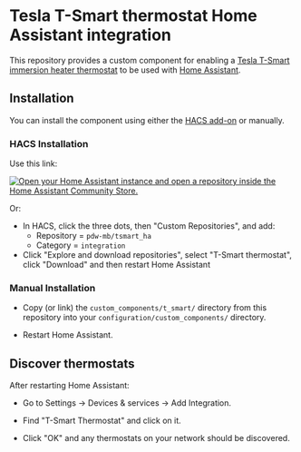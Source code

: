 # Tesla T-Smart thermostat Home Assistant integration

This repository provides a custom component for enabling a [Tesla T-Smart immersion heater thermostat](https://www.teslauk.com/product/7795/t-smart-thermostat) to be used with [Home Assistant](https://home-assistant.io).

## Installation

You can install the component using either the [HACS add-on](https://hacs.xyz) or manually.

### HACS Installation

Use this link:

[![Open your Home Assistant instance and open a repository inside the Home Assistant Community Store.](https://my.home-assistant.io/badges/hacs_repository.svg)](https://my.home-assistant.io/redirect/hacs_repository/?owner=pdw-mb&repository=tsmart_ha&category=integration)

Or:

* In HACS, click the three dots, then "Custom Repositories", and add:
    * Repository = `pdw-mb/tsmart_ha`
    * Category = `integration`
* Click "Explore and download repositories", select "T-Smart thermostat", click "Download" and then restart Home Assistant

### Manual Installation

* Copy (or link) the `custom_components/t_smart/` directory from this repository into your `configuration/custom_components/` directory.

* Restart Home Assistant.

## Discover thermostats

After restarting Home Assistant:

* Go to Settings -> Devices & services -> Add Integration.

* Find "T-Smart Thermostat" and click on it.

* Click "OK" and any thermostats on your network should be discovered.



